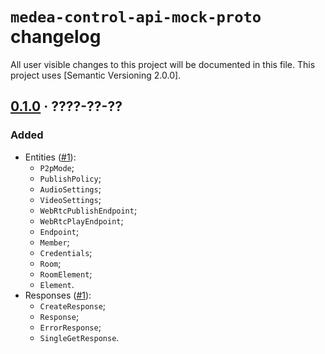 `medea-control-api-mock-proto` changelog
==================================

All user visible changes to this project will be documented in this file. This project uses [Semantic Versioning 2.0.0].

## [0.1.0] · ????-??-??
[0.1.0]: /../../tree/medea-control-api-mock-proto-0.1.0/proto/control-api-mock

### Added

- Entities ([#1]):
    - `P2pMode`;
    - `PublishPolicy`;
    - `AudioSettings`;
    - `VideoSettings`;
    - `WebRtcPublishEndpoint`;
    - `WebRtcPlayEndpoint`;
    - `Endpoint`;
    - `Member`;
    - `Credentials`;
    - `Room`;
    - `RoomElement`;
    - `Element`.
- Responses ([#1]):
    - `CreateResponse`;
    - `Response`;
    - `ErrorResponse`;
    - `SingleGetResponse`.

[#1]: /../../pull/1
